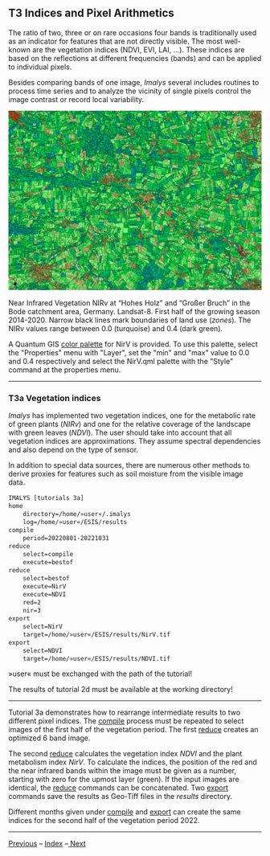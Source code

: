 ## T3	Indices and Pixel Arithmetics

The ratio of two, three or on rare occasions four bands is traditionally used as an indicator for features that are not directly visible. The most well-known are the vegetation indices (NDVI, EVI, LAI, ...). These indices are based on the reflections at different frequencies (bands) and can be applied to individual pixels.

Besides comparing bands of one image, *Imalys* several includes routines to process time series and to analyze the vicinity of single pixels control the image contrast or record local variability.

![](../images/t3_Vegetation.png)

Near Infrared Vegetation NIRv at “Hohes Holz” and “Großer Bruch” in the Bode catchment area, Germany. Landsat-8. First half of the growing season 2014-2020. Narrow black lines mark boundaries of land use (*zones*). The NIRv values range between 0.0 (turquoise) and 0.4 (dark green).

A Quantum GIS [color palette]() for NirV is provided. To use this palette, select the "Properties" menu with "Layer", set the "min" and "max" value to 0.0 and 0.4 respectively and select the NirV.qml palette with the "Style" command at the properties menu.

-----

### T3a	Vegetation indices

*Imalys* has implemented two vegetation indices, one for the metabolic rate of green plants (*NIRv*) and one for the relative coverage of the landscape with green leaves (*NDVI*). The user should take into account that all vegetation indices are approximations. They assume spectral dependencies and also depend on the type of sensor.

In addition to special data sources, there are numerous other methods to derive proxies for features such as soil moisture from the visible image data. 

```
IMALYS [tutorials 3a]
home
	directory=/home/»user«/.imalys
	log=/home/»user«/ESIS/results
compile
	period=20220801-20221031
reduce
	select=compile
	execute=bestof
reduce
	select=bestof
	execute=NirV
	execute=NDVI
	red=2
	nir=3
export
	select=NirV
	target=/home/»user«/ESIS/results/NirV.tif
export
	select=NDVI
	target=/home/»user«/ESIS/results/NDVI.tif
```

»user« must be exchanged with the path of the tutorial!

The results of tutorial 2d must be available at the working directory!

---

Tutorial 3a demonstrates how to rearrange intermediate results to two different pixel indices. The [compile]() process must be repeated to select images of the first half of the vegetation period. The first [reduce]() creates an optimized 6 band image.

The second [reduce]() calculates the vegetation index *NDVI* and the plant metabolism index *NirV*. To calculate the indices, the position of the red and the near infrared bands within the image must be given as a number, starting with zero for the upmost layer (green). If the input images are identical, the [reduce]() commands can be concatenated. Two [export]() commands save the results as Geo-Tiff files in the *results* directory.

Different months given under [compile]() and [export]() can create the same indices for the second half of the vegetation period 2022.

-----

[Previous](3_Pixel.md) – [Index](Index.md) –[ Next](3b_TimeSeries.md)


